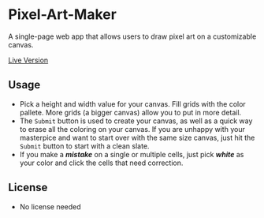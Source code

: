 # Pixel-Art-Maker
A single-page web app that allows users to draw pixel art on a customizable canvas.

[Live Version]( https://sumanhakki.github.io/pixel-art-maker/)

## Usage
- Pick a height and width value for your canvas. Fill grids with the color pallete. More grids (a bigger canvas) allow you to put in more detail.
- The ` Submit ` button is used to create your canvas, as well as a quick way to erase all the coloring on your canvas. If you are unhappy with your masterpice and want to start over with the same size canvas, just hit the ` Submit ` button to start with a clean slate.
- If you make a **_mistake_** on a single or multiple cells, just pick **_white_** as your color and click the cells that need correction. 

## License
- No license needed